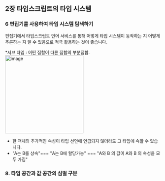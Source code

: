 ## 2장 타입스크립트의 타입 시스템
### 6 편집기를 사용하여 타입 시스템 탐색하기 
편집기에서 타입스크립트 언어 서비스를 통해 어떻게 타입 시스템이 동작하는 지 어떻게 추론하는 지 알 수 있음으로 적극 활용하는 것이 좋습니다. 

*서브 타입 : 어떤 집합이 다른 집합의 부분집합.
<img width="254" alt="image" src="https://github.com/XionWCFM/effective-typescript-study/assets/82435813/001e10b0-3bc9-4828-a7c3-da15e2621d30">

- 한 객체의 추가적인 속성이 타입 선언에 언급되지 않더라도 그 타입에 속할 수 있습니다.
-  "A는 B를 상속"=== "A는 B에 할당가능" === "A와 B 의 값이 A와 B 의 속성을 모두 가짐"

### 8. 타입 공간과 값 공간의 심벌 구분
